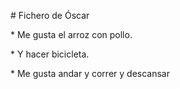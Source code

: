 \# Fichero de Óscar



\* Me gusta el arroz con pollo.

\* Y hacer bicicleta.

\* Me gusta andar y correr y descansar

